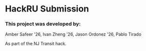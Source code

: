 # HackRU Submission

### This project was developed by:

Amber Safeer '26, Ivan Zheng '26, Jason Ordonez '26, Pablo Tirado

As part of the NJ Transit hack.
